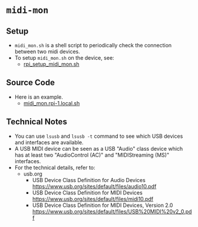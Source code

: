 # `midi-mon`

## Setup

- `midi_mon.sh` is a shell script to periodically check the connection between two midi devices.
- To setup `midi_mon.sh` on the device, see:
  - [rpi_setup_midi_mon.sh](../../rpi_setup_midi_mon.sh)

## Source Code

- Here is an example.
  - [midi_mon.rpi-1.local.sh](midi_mon.rpi-1.local.sh)

## Technical Notes

- You can use `lsusb` and `lsusb -t` command to see which USB devices and interfaces are available.
- A USB MIDI device can be seen as a USB "Audio" class device which has at least two "AudioControl (AC)" and "MIDIStreaming (MS)" interfaces.
- For the technical details, refer to:
  - usb.org
    - USB Device Class Definition for Audio Devices
      <https://www.usb.org/sites/default/files/audio10.pdf>
    - USB Device Class Definition for MIDI Devices
      <https://www.usb.org/sites/default/files/midi10.pdf>
    - USB Device Class Definition for MIDI Devices, Version 2.0
      <https://www.usb.org/sites/default/files/USB%20MIDI%20v2_0.pdf>

